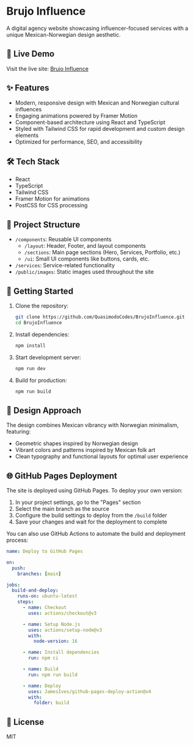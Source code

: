 # Brujo Influence

A digital agency website showcasing influencer-focused services with a unique Mexican-Norwegian design aesthetic.

## 🔗 Live Demo

Visit the live site: [Brujo Influence](https://quasimodocodes.github.io/BrujoInfluence/)

## ✨ Features

- Modern, responsive design with Mexican and Norwegian cultural influences
- Engaging animations powered by Framer Motion
- Component-based architecture using React and TypeScript
- Styled with Tailwind CSS for rapid development and custom design elements
- Optimized for performance, SEO, and accessibility

## 🛠️ Tech Stack

- React
- TypeScript
- Tailwind CSS
- Framer Motion for animations
- PostCSS for CSS processing

## 📁 Project Structure

- `/components`: Reusable UI components
  - `/layout`: Header, Footer, and layout components
  - `/sections`: Main page sections (Hero, Services, Portfolio, etc.)
  - `/ui`: Small UI components like buttons, cards, etc.
- `/services`: Service-related functionality
- `/public/images`: Static images used throughout the site

## 🚀 Getting Started

1. Clone the repository:

   ```bash
   git clone https://github.com/QuasimodoCodes/BrujoInfluence.git
   cd BrujoInfluence
   ```

2. Install dependencies:

   ```bash
   npm install
   ```

3. Start development server:

   ```bash
   npm run dev
   ```

4. Build for production:
   ```bash
   npm run build
   ```

## 🎨 Design Approach

The design combines Mexican vibrancy with Norwegian minimalism, featuring:

- Geometric shapes inspired by Norwegian design
- Vibrant colors and patterns inspired by Mexican folk art
- Clean typography and functional layouts for optimal user experience

## 🌐 GitHub Pages Deployment

The site is deployed using GitHub Pages. To deploy your own version:

1. In your project settings, go to the "Pages" section
2. Select the main branch as the source
3. Configure the build settings to deploy from the `/build` folder
4. Save your changes and wait for the deployment to complete

You can also use GitHub Actions to automate the build and deployment process:

```yaml
name: Deploy to GitHub Pages

on:
  push:
    branches: [main]

jobs:
  build-and-deploy:
    runs-on: ubuntu-latest
    steps:
      - name: Checkout
        uses: actions/checkout@v3

      - name: Setup Node.js
        uses: actions/setup-node@v3
        with:
          node-version: 16

      - name: Install dependencies
        run: npm ci

      - name: Build
        run: npm run build

      - name: Deploy
        uses: JamesIves/github-pages-deploy-action@v4
        with:
          folder: build
```

## 📄 License

MIT
